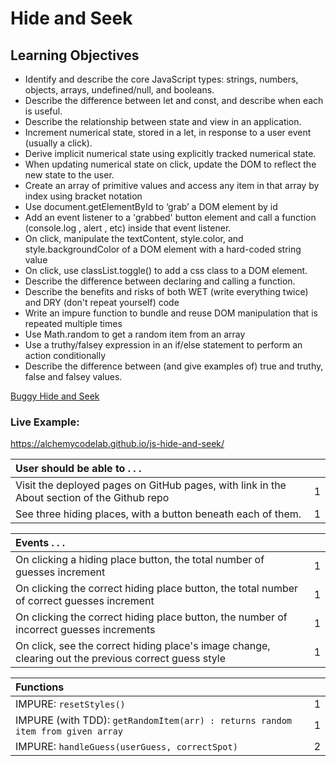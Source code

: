 # Hide and Seek

## Learning Objectives
- Identify and describe the core JavaScript types: strings, numbers, objects, arrays, undefined/null, and booleans.
- Describe the difference between let and const, and describe when each is useful.
- Describe the relationship between state and view in an application.
- Increment numerical state, stored in a let, in response to a user event (usually a click).
- Derive implicit numerical state using explicitly tracked numerical state. 
- When updating numerical state on click, update the DOM to reflect the new state to the user.
- Create an array of primitive values and access any item in that array by index using bracket notation
- Use document.getElementById  to ‘grab’ a DOM element by id
- Add an event listener to a 'grabbed' button element and call a function (console.log , alert , etc) inside that event listener.
- On click, manipulate the textContent, style.color, and style.backgroundColor  of a DOM element with a hard-coded string value
- On click, use classList.toggle() to add a css class to a DOM element.
- Describe the difference between declaring and calling a function.
- Describe the benefits and risks of both WET (write everything twice) and DRY (don't repeat yourself) code
- Write an impure function to bundle and reuse DOM manipulation that is repeated multiple times
- Use Math.random to get a random item from an array
- Use a truthy/falsey expression in an if/else statement to perform an action conditionally
- Describe the difference between (and give examples of) true  and truthy, false  and falsey values.


[Buggy Hide and Seek](https://github.com/alchemycodelab/buggy-js-hide-and-seek/)

### Live Example:
https://alchemycodelab.github.io/js-hide-and-seek/


| User should be able to . . .                                                         |             |
| :----------------------------------------------------------------------------------- | ----------: |
| Visit the deployed pages on GitHub pages, with link in the About section of the Github repo|        1 |
| See three hiding places, with a button beneath each of them.                               |        1 |

| Events . . .                                                         |             |
| :----------------------------------------------------------------------------------- | ----------: |
| On clicking a hiding place button, the total number of guesses increment                         |        1 |
| On clicking the correct hiding place button, the total number of correct guesses increment                       |        1 |
| On clicking the correct hiding place button, the number of incorrect guesses increments                       |        1 |
| On click, see the correct hiding place's image change, clearing out the previous correct guess style|1|

| Functions                                                              |             |
| :----------------------------------------------------------------------------------- | ----------: |
| IMPURE: `resetStyles()` | 1 |
| IMPURE (with TDD): `getRandomItem(arr) : returns random item from given array` | 1 |
| IMPURE: `handleGuess(userGuess, correctSpot)` | 2 |
